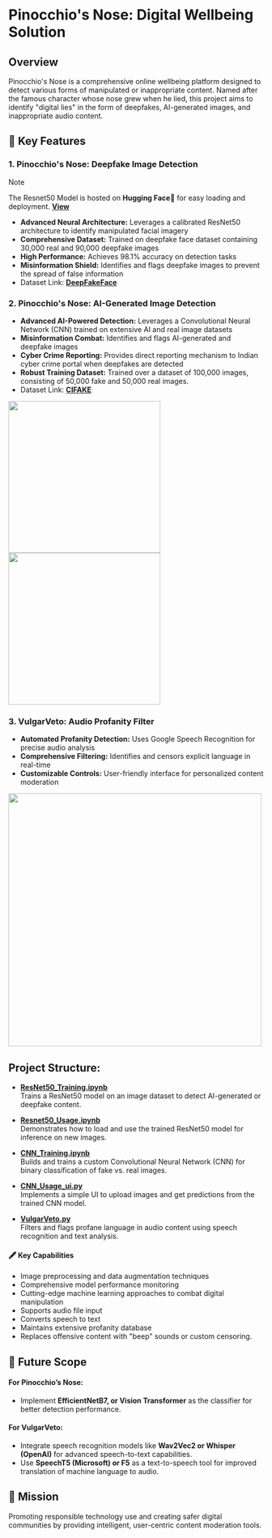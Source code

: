 # Pinocchio's Nose: Digital Wellbeing Solution
## Overview
Pinocchio's Nose is a comprehensive online wellbeing platform designed to detect various forms of manipulated or inappropriate content. Named after the famous character whose nose grew when he lied, this project aims to identify "digital lies" in the form of deepfakes, AI-generated images, and inappropriate audio content.
## 🚀 Key Features
### 1. Pinocchio's Nose: Deepfake Image Detection
> [!NOTE]
> The Resnet50 Model is hosted on **Hugging Face🤗** for easy loading and deployment. [**View**](https://huggingface.co/krimson1/Resnet50_deepfake_detection)

- **Advanced Neural Architecture:** Leverages a calibrated ResNet50 architecture to identify manipulated facial imagery
- **Comprehensive Dataset:** Trained on deepfake face dataset containing 30,000 real and 90,000 deepfake images
- **High Performance:** Achieves 98.1% accuracy on detection tasks
- **Misinformation Shield:** Identifies and flags deepfake images to prevent the spread of false information
- Dataset Link: [**DeepFakeFace**](https://huggingface.co/datasets/OpenRL/DeepFakeFace)

### 2. Pinocchio's Nose: AI-Generated Image Detection

- **Advanced AI-Powered Detection:** Leverages a Convolutional Neural Network (CNN) trained on extensive AI and real image datasets
- **Misinformation Combat:** Identifies and flags AI-generated and deepfake images
- **Cyber Crime Reporting:** Provides direct reporting mechanism to Indian cyber crime portal when deepfakes are detected
- **Robust Training Dataset:** Trained over a dataset of 100,000 images, consisting of 50,000 fake and 50,000 real images. 
- Dataset Link: [**CIFAKE**](https://www.kaggle.com/datasets/birdy654/cifake-real-and-ai-generated-synthetic-images)


<p>
  <img src="https://github.com/Visheshh21/Pinocchio-s-Nose/blob/main/misc/pinocchio's_nose_md1.png" width="300">
  <img src="https://github.com/Visheshh21/Pinocchio-s-Nose/blob/main/misc/pinocchio's_nose_md2.png" width="300">
</p>

### 3. VulgarVeto: Audio Profanity Filter

- **Automated Profanity Detection:** Uses Google Speech Recognition for precise audio analysis
- **Comprehensive Filtering:** Identifies and censors explicit language in real-time
- **Customizable Controls:** User-friendly interface for personalized content moderation
<img src="https://github.com/Visheshh21/Pinocchio-s-Nose/blob/main/misc/image%20(1).png" width="500">

## Project Structure:
- **[ResNet50_Training.ipynb](https://github.com/Visheshh21/Pinocchio-s-Nose/blob/main/ResNet50_Training.ipynb)**  
  Trains a ResNet50 model on an image dataset to detect AI-generated or deepfake content.

- **[Resnet50_Usage.ipynb](https://github.com/Visheshh21/Pinocchio-s-Nose/blob/main/Resnet50_Usage.ipynb)**  
  Demonstrates how to load and use the trained ResNet50 model for inference on new images.

- **[CNN_Training.ipynb](https://github.com/Visheshh21/Pinocchio-s-Nose/blob/main/CNN_Training.ipynb)**  
  Builds and trains a custom Convolutional Neural Network (CNN) for binary classification of fake vs. real images.

- **[CNN_Usage_ui.py](https://github.com/Visheshh21/Pinocchio-s-Nose/blob/main/CNN_Usage_ui.py)**  
  Implements a simple UI to upload images and get predictions from the trained CNN model.

- **[VulgarVeto.py](https://github.com/Visheshh21/Pinocchio-s-Nose/blob/main/VulgarVeto.PY)**  
  Filters and flags profane language in audio content using speech recognition and text analysis.


#### 🖋️ **Key Capabilities**
- Image preprocessing and data augmentation techniques
- Comprehensive model performance monitoring
- Cutting-edge machine learning approaches to combat digital manipulation
- Supports audio file input
- Converts speech to text
- Maintains extensive profanity database
- Replaces offensive content with "beep" sounds or custom censoring.

## 🔮 Future Scope

#### **For Pinocchio’s Nose:**
- Implement **EfficientNetB7, or Vision Transformer** as the classifier for better detection performance.
#### **For VulgarVeto:**
- Integrate speech recognition models like **Wav2Vec2 or Whisper (OpenAI)** for advanced speech-to-text capabilities.
- Use **SpeechT5 (Microsoft) or F5** as a text-to-speech tool for improved translation of machine language to audio.

## 🎯 Mission
Promoting responsible technology use and creating safer digital communities by providing intelligent, user-centric content moderation tools.
